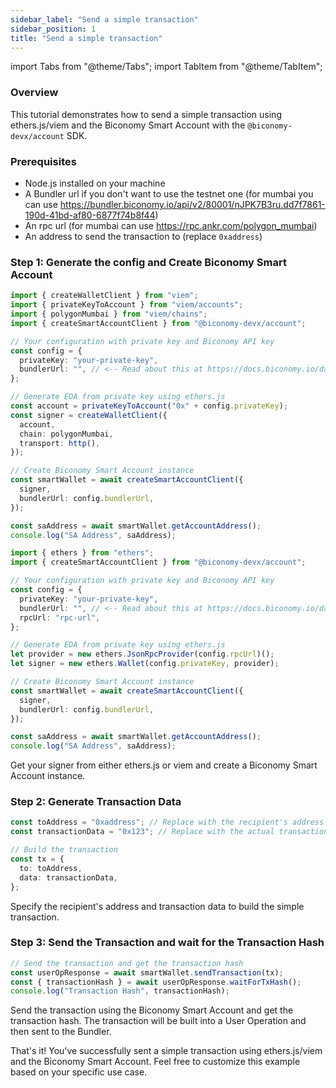 ```yaml
---
sidebar_label: "Send a simple transaction"
sidebar_position: 1
title: "Send a simple transaction"
---
```


import Tabs from "@theme/Tabs";
import TabItem from "@theme/TabItem";

### Overview

This tutorial demonstrates how to send a simple transaction using ethers.js/viem and the Biconomy Smart Account with the `@biconomy-devx/account` SDK.

### Prerequisites

- Node.js installed on your machine
- A Bundler url if you don't want to use the testnet one (for mumbai you can use https://bundler.biconomy.io/api/v2/80001/nJPK7B3ru.dd7f7861-190d-41bd-af80-6877f74b8f44)
- An rpc url (for mumbai can use https://rpc.ankr.com/polygon_mumbai)
- An address to send the transaction to (replace `0xaddress`)

### Step 1: Generate the config and Create Biconomy Smart Account

<Tabs>
<TabItem value="viem" label="viem">

```typescript
import { createWalletClient } from "viem";
import { privateKeyToAccount } from "viem/accounts";
import { polygonMumbai } from "viem/chains";
import { createSmartAccountClient } from "@biconomy-devx/account";

// Your configuration with private key and Biconomy API key
const config = {
  privateKey: "your-private-key",
  bundlerUrl: "", // <-- Read about this at https://docs.biconomy.io/dashboard#bundler-url
};

// Generate EOA from private key using ethers.js
const account = privateKeyToAccount("0x" + config.privateKey);
const signer = createWalletClient({
  account,
  chain: polygonMumbai,
  transport: http(),
});

// Create Biconomy Smart Account instance
const smartWallet = await createSmartAccountClient({
  signer,
  bundlerUrl: config.bundlerUrl,
});

const saAddress = await smartWallet.getAccountAddress();
console.log("SA Address", saAddress);
```

</TabItem>
<TabItem value="ethers" label="ethers">

```typescript
import { ethers } from "ethers";
import { createSmartAccountClient } from "@biconomy-devx/account";

// Your configuration with private key and Biconomy API key
const config = {
  privateKey: "your-private-key",
  bundlerUrl: "", // <-- Read about this at https://docs.biconomy.io/dashboard#bundler-url
  rpcUrl: "rpc-url",
};

// Generate EOA from private key using ethers.js
let provider = new ethers.JsonRpcProvider(config.rpcUrl)();
let signer = new ethers.Wallet(config.privateKey, provider);

// Create Biconomy Smart Account instance
const smartWallet = await createSmartAccountClient({
  signer,
  bundlerUrl: config.bundlerUrl,
});

const saAddress = await smartWallet.getAccountAddress();
console.log("SA Address", saAddress);
```

</TabItem>
</Tabs>

Get your signer from either ethers.js or viem and create a Biconomy Smart Account instance.

### Step 2: Generate Transaction Data

```typescript
const toAddress = "0xaddress"; // Replace with the recipient's address
const transactionData = "0x123"; // Replace with the actual transaction data

// Build the transaction
const tx = {
  to: toAddress,
  data: transactionData,
};
```

Specify the recipient's address and transaction data to build the simple transaction.

### Step 3: Send the Transaction and wait for the Transaction Hash

```typescript
// Send the transaction and get the transaction hash
const userOpResponse = await smartWallet.sendTransaction(tx);
const { transactionHash } = await userOpResponse.waitForTxHash();
console.log("Transaction Hash", transactionHash);
```

Send the transaction using the Biconomy Smart Account and get the transaction hash. The transaction will be built into a User Operation and then sent to the Bundler.

That's it! You've successfully sent a simple transaction using ethers.js/viem and the Biconomy Smart Account. Feel free to customize this example based on your specific use case.
